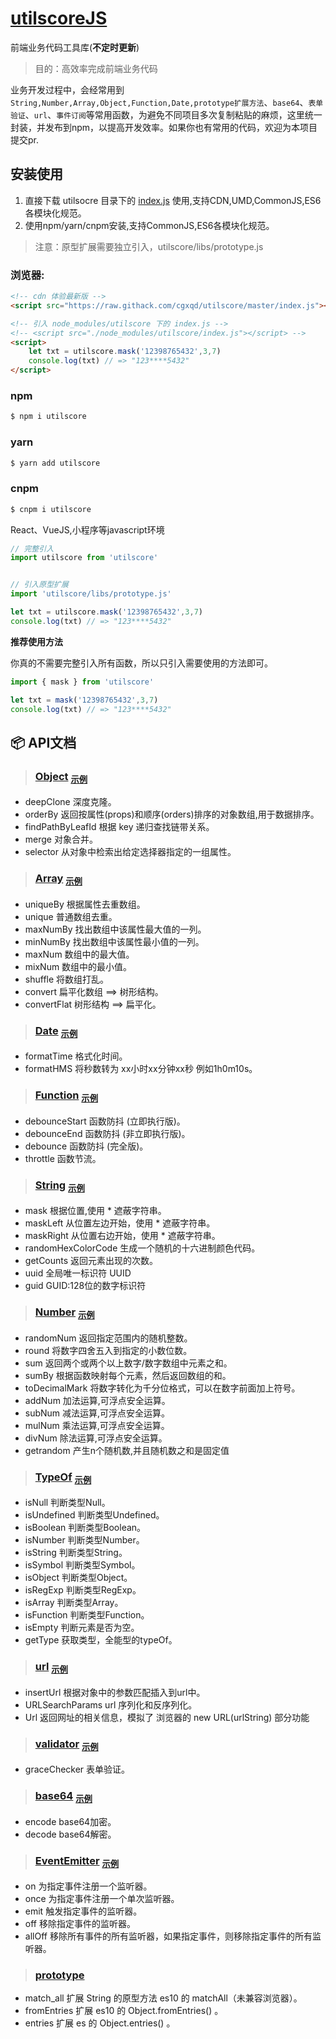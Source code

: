 # [utilscoreJS](https://github.com/cgxqd/utilscore)

前端业务代码工具库(**不定时更新**)


> 目的：高效率完成前端业务代码

业务开发过程中，会经常用到`String,Number,Array,Object,Function,Date,prototype扩展方法`、`base64`、`表单验证`、`url`、`事件订阅`等常用函数，为避免不同项目多次复制粘贴的麻烦，这里统一封装，并发布到npm，以提高开发效率。如果你也有常用的代码，欢迎为本项目提交pr.

## 安装使用

1. 直接下载 utilsocre 目录下的 [index.js](https://raw.githack.com/cgxqd/utilscore/master/dist/index.js) 使用,支持CDN,UMD,CommonJS,ES6各模块化规范。
2. 使用npm/yarn/cnpm安装,支持CommonJS,ES6各模块化规范。

> 注意：原型扩展需要独立引入，utilscore/libs/prototype.js


### 浏览器:
``` html
<!-- cdn 体验最新版 -->
<script src="https://raw.githack.com/cgxqd/utilscore/master/index.js"></script>

<!-- 引入 node_modules/utilscore 下的 index.js -->
<!-- <script src="./node_modules/utilscore/index.js"></script> -->
<script>
	let txt = utilscore.mask('12398765432',3,7) 
	console.log(txt) // => "123****5432"
</script>
```

### npm
``` bash
$ npm i utilscore
```
### yarn
``` bash
$ yarn add utilscore
```
### cnpm
``` bash
$ cnpm i utilscore
```

React、VueJS,小程序等javascript环境

``` javascript
// 完整引入
import utilscore from 'utilscore'


// 引入原型扩展
import 'utilscore/libs/prototype.js'

let txt = utilscore.mask('12398765432',3,7) 
console.log(txt) // => "123****5432"
```

**推荐使用方法**

你真的不需要完整引入所有函数，所以只引入需要使用的方法即可。
``` javascript
import { mask } from 'utilscore'

let txt = mask('12398765432',3,7) 
console.log(txt) // => "123****5432"
```
## :package:  API文档

> ###  [Object](https://github.com/cgxqd/utilscore/blob/master/libs/object.js)	<font size=3><sub>[示例](https://github.com/cgxqd/utilscore/blob/master/example/object.md)</sub></font>

- deepClone 深度克隆。
- orderBy 	返回按属性(props)和顺序(orders)排序的对象数组,用于数据排序。
- findPathByLeafId 根据 key 递归查找链带关系。
- merge 对象合并。
- selector 从对象中检索出给定选择器指定的一组属性。

> ###  [Array](https://github.com/cgxqd/utilscore/blob/master/libs/array.js)	<font size=3><sub>[示例](https://github.com/cgxqd/utilscore/blob/master/example/array.md)</sub></font>

- uniqueBy 	根据属性去重数组。
- unique	普通数组去重。
- maxNumBy 	找出数组中该属性最大值的一列。
- minNumBy 	找出数组中该属性最小值的一列。
- maxNum 	数组中的最大值。
- mixNum 	数组中的最小值。
- shuffle 	将数组打乱。
- convert	扁平化数组 ==> 树形结构。
- convertFlat 树形结构 ==> 扁平化。

> ###  [Date](https://github.com/cgxqd/utilscore/blob/master/libs/date.js)	<font size=3><sub>[示例](https://github.com/cgxqd/utilscore/blob/master/example/date.md)</sub></font>

- formatTime 格式化时间。
- formatHMS 将秒数转为 xx小时xx分钟xx秒 例如1h0m10s。

> ###  [Function](https://github.com/cgxqd/utilscore/blob/master/libs/function.js)	<font size=3><sub>[示例](https://github.com/cgxqd/utilscore/blob/master/example/function.md)</sub></font>

- debounceStart 函数防抖 (立即执行版)。
- debounceEnd 函数防抖 (非立即执行版)。
- debounce 函数防抖 (完全版)。
- throttle 函数节流。

> ###  [String](https://github.com/cgxqd/utilscore/blob/master/libs/string.js)	<font size=3><sub>[示例](https://github.com/cgxqd/utilscore/blob/master/example/string.md)</sub></font>

- mask 根据位置,使用 * 遮蔽字符串。
- maskLeft 从位置左边开始，使用 * 遮蔽字符串。
- maskRight 从位置右边开始，使用 * 遮蔽字符串。
- randomHexColorCode 生成一个随机的十六进制颜色代码。
- getCounts 返回元素出现的次数。
- uuid 全局唯一标识符 UUID
- guid GUID:128位的数字标识符

> ###  [Number](https://github.com/cgxqd/utilscore/blob/master/libs/number.js)	<font size=3><sub>[示例](https://github.com/cgxqd/utilscore/blob/master/example/number.md)</sub></font>

- randomNum 返回指定范围内的随机整数。
- round 将数字四舍五入到指定的小数位数。
- sum 返回两个或两个以上数字/数字数组中元素之和。
- sumBy 根据函数映射每个元素，然后返回数组的和。
- toDecimalMark 将数字转化为千分位格式，可以在数字前面加上符号。
- addNum 加法运算,可浮点安全运算。 
- subNum 减法运算,可浮点安全运算。
- mulNum 乘法运算,可浮点安全运算。
- divNum 除法运算,可浮点安全运算。
- getrandom 产生n个随机数,并且随机数之和是固定值

> ###  [TypeOf](https://github.com/cgxqd/utilscore/blob/master/libs/types.js)	<font size=3><sub>[示例](https://github.com/cgxqd/utilscore/blob/master/example/types.md)</sub></font>

- isNull 判断类型Null。
- isUndefined 判断类型Undefined。
- isBoolean 判断类型Boolean。
- isNumber 判断类型Number。
- isString 判断类型String。
- isSymbol 判断类型Symbol。
- isObject 判断类型Object。
- isRegExp 判断类型RegExp。
- isArray 判断类型Array。
- isFunction 判断类型Function。
- isEmpty 判断元素是否为空。
- getType 获取类型，全能型的typeOf。

> ###  [url](https://github.com/cgxqd/utilscore/blob/master/libs/url.js)	<font size=3><sub>[示例](https://github.com/cgxqd/utilscore/blob/master/example/url.md)</sub></font>

- insertUrl 根据对象中的参数匹配插入到url中。
- URLSearchParams url 序列化和反序列化。
- Url 返回网址的相关信息，模拟了 浏览器的 new URL(urlString) 部分功能

> ###  [validator](https://github.com/cgxqd/utilscore/blob/master/libs/validator.js)	<font size=3><sub>[示例](https://github.com/cgxqd/utilscore/blob/master/example/validator.md)</sub></font>

- graceChecker 表单验证。

> ###  [base64](https://github.com/cgxqd/utilscore/blob/master/libs/base64.js)	<font size=3><sub>[示例](https://github.com/cgxqd/utilscore/blob/master/example/base64.md)</sub></font>

- encode base64加密。
- decode base64解密。

> ###  [EventEmitter](https://github.com/cgxqd/utilscore/blob/master/libs/event.js)	<font size=3><sub>[示例](https://github.com/cgxqd/utilscore/blob/master/example/event.md)</sub></font>

- on 		为指定事件注册一个监听器。
- once 		为指定事件注册一个单次监听器。
- emit 		触发指定事件的监听器。
- off		移除指定事件的监听器。
- allOff	移除所有事件的所有监听器，如果指定事件，则移除指定事件的所有监听器。

> ###  [prototype](https://github.com/cgxqd/utilscore/blob/master/libs/prototype.js)

- match_all 扩展 String 的原型方法 es10 的 matchAll（未兼容浏览器）。
- fromEntries 扩展 es10 的 Object.fromEntries() 。
- entries 扩展 es 的 Object.entries() 。


